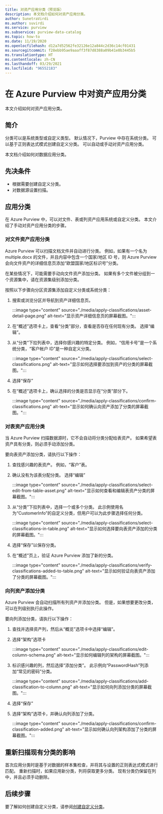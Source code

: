 ```yaml
---
title: 对资产应用分类（预览版）
description: 本文档介绍如何对资产应用分类。
author: SunetraVirdi
ms.author: suvirdi
ms.service: purview
ms.subservice: purview-data-catalog
ms.topic: how-to
ms.date: 11/19/2020
ms.openlocfilehash: d12a7d52562fe32126e12a844c2d36c14cf01431
ms.sourcegitcommit: f28ebb95ae9aaaff3f87d8388a09b41e0b3445b5
ms.translationtype: HT
ms.contentlocale: zh-CN
ms.lasthandoff: 03/29/2021
ms.locfileid: "96552183"
---
```

# <a name="apply-classifications-on-assets-in-azure-purview"></a>在 Azure Purview 中对资产应用分类

本文介绍如何对资产应用分类。

## <a name="introduction"></a>简介

分类可以是系统类型或自定义类型。 默认情况下，Purview 中存在系统分类。 可以基于正则表达式模式创建自定义分类。 可以自动或手动对资产应用分类。

本文档介绍如何对数据应用分类。

## <a name="prerequisites"></a>先决条件

- 根据需要创建自定义分类。
- 对数据源设置扫描。

## <a name="apply-classifications"></a>应用分类
在 Azure Purview 中，可以对文件、表或列资产应用系统或自定义分类。 本文介绍了手动对资产应用分类的步骤。

### <a name="apply-classification-to-a-file-asset"></a>对文件资产应用分类
Azure Purview 可以扫描文档文件并自动进行分类。 例如，如果有一个名为 multiple.docx 的文件，并且内容中包含一个国家/地区 ID 号，则 Azure Purview 会向文件资产的详细信息页添加“欧盟国家/地区标识号”分类。

在某些情况下，可能需要手动向文件资产添加分类。 如果有多个文件被分组到一个资源集中，请在资源集级别添加分类。

按照以下步骤向分区资源集添加自定义分类或系统分类：

1. 搜索或浏览分区并导航到资产详细信息页。

    :::image type="content" source="./media/apply-classifications/asset-detail-page.png" alt-text="显示资产详细信息页的屏幕截图。":::

1. 在“概述”选项卡上，查看“分类”部分，查看是否存在任何现有分类。 选择“编辑”。

1. 从“分类”下拉列表中，选择你感兴趣的特定分类。 例如，“信用卡号”是一个系统分类，“客户帐户 ID”是一种自定义分类。

    :::image type="content" source="./media/apply-classifications/select-classifications.png" alt-text="显示如何选择要添加到资产的分类的屏幕截图。":::

1. 选择“保存”

1. 在“概述”选项卡上，确认选择的分类是否显示在“分类”部分下。

    :::image type="content" source="./media/apply-classifications/confirm-classifications.png" alt-text="显示如何确认向资产添加了分类的屏幕截图。":::

### <a name="apply-classification-to-a-table-asset"></a>对表资产应用分类

当 Azure Purview 扫描数据源时，它不会自动将分类分配给表资产。 如果希望表资产具有分类，则必须手动添加分类。

要向表资产添加分类，请执行以下操作：

1. 查找感兴趣的表资产。 例如，“客户”表。

1. 确认没有为该表分配分类。 选择“编辑”

    :::image type="content" source="./media/apply-classifications/select-edit-from-table-asset.png" alt-text="显示如何查看和编辑表资产分类的屏幕截图。":::

1. 从“分类”下拉列表中，选择一个或多个分类。 此示例使用名为“CustomerInfo”的自定义分类，但用户可以为此步骤选择任何分类。

    :::image type="content" source="./media/apply-classifications/select-classifications-in-table.png" alt-text="显示如何选择要向表资产添加的分类的屏幕截图。":::

1. 选择“保存”以保存分类。

1. 在“概述”页上，验证 Azure Purview 添加了新的分类。

    :::image type="content" source="./media/apply-classifications/verify-classifications-added-to-table.png" alt-text="显示如何验证向表资产添加了分类的屏幕截图。":::

### <a name="add-classification-to-a-column-asset"></a>向列资产添加分类

Azure Purview 会自动扫描所有列资产并添加分类。 但是，如果想要更改分类，可以在列级别执行此操作。

要向列添加分类，请执行以下操作：

1. 查找并选择资产列，然后从“概览”选项卡中选择“编辑”。

1. 选择“架构”选项卡

    :::image type="content" source="./media/apply-classifications/edit-column-schema.png" alt-text="显示如何编辑列的架构的屏幕截图。":::

1. 标识感兴趣的列，然后选择“添加分类”。 此示例向“PasswordHash”列添加“常见的密码”分类。

    :::image type="content" source="./media/apply-classifications/add-classification-to-column.png" alt-text="显示如何向列添加分类的屏幕截图。":::

1. 选择“保存”

1. 选择“架构”选项卡，并确认向列添加了分类。

    :::image type="content" source="./media/apply-classifications/confirm-classification-added.png" alt-text="显示如何确认向列架构添加了分类的屏幕截图。":::

## <a name="impact-of-rescanning-on-existing-classifications"></a>重新扫描现有分类的影响

首次应用分类时是基于对数据的样本集检查，并将其与设置的正则表达式模式进行匹配。 重新扫描时，如果应用新分类，列将获取更多分类。 现有分类仍保留在列中，并且必须手动删除。

## <a name="next-steps"></a>后续步骤
要了解如何创建自定义分类，请参阅[创建自定义分类](create-a-custom-classification-and-classification-rule.md)。